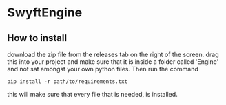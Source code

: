 # SwyftEngine

## How to install
download the zip file from the releases tab on the right of the screen. drag this into your project and make sure that it is inside a folder called 'Engine' and not sat amongst your own python files.
Then run the command
```
pip install -r path/to/requirements.txt
```
this will make sure that every file that is needed, is installed.
